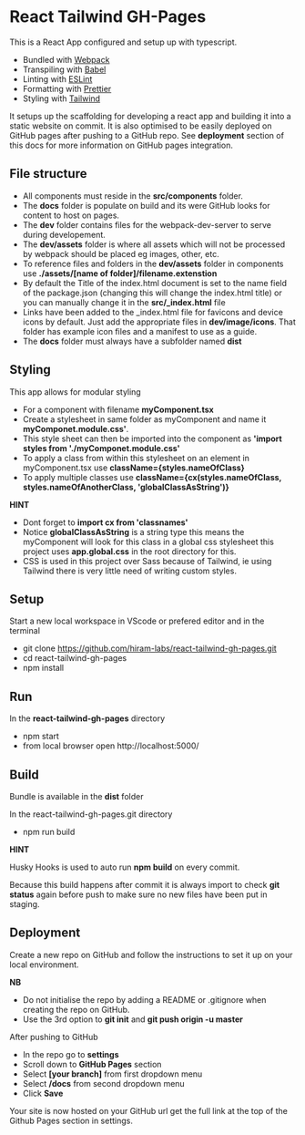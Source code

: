 # React Tailwind GH-Pages

This is a React App configured and setup up with typescript.

- Bundled with [Webpack](https://webpack.js.org)
- Transpiling with [Babel](https://babeljs.io/)
- Linting with [ESLint](https://eslint.org/)
- Formatting with [Prettier](https://prettier.io/)
- Styling with [Tailwind](https://tailwindcss.com)

It setups up the scaffolding for developing a react app and building it into a static website on commit.
It is also optimised to be easily deployed on GitHub pages after pushing to a GitHub repo.
See **deployment** section of this docs for more information on GitHub pages integration.

## File structure

- All components must reside in the **src/components** folder.
- The **docs** folder is populate on build and its were GitHub looks for content to host on pages.
- The **dev** folder contains files for the webpack-dev-server to serve during developement.
- The **dev/assets** folder is where all assets which will not be processed by webpack should be placed eg images, other, etc.
- To reference files and folders in the **dev/assets** folder in components use **./assets/[name of folder]/filename.extenstion**
- By default the Title of the index.html document is set to the name field of the package.json (changing this will change the index.html title) or you can manually change it in the **src/\_index.html** file
- Links have been added to the \_index.html file for favicons and device icons by default. Just add the appropriate files in **dev/image/icons**. That folder has example icon files and a manifest to use as a guide.
- The **docs** folder must always have a subfolder named **dist**

## Styling

This app allows for modular styling

- For a component with filename **myComponent.tsx**
- Create a stylesheet in same folder as myComponent and name it **myComponet.module.css'**.
- This style sheet can then be imported into the component as **'import styles from './myComponet.module.css'**
- To apply a class from within this stylesheet on an element in myComponent.tsx use **className={styles.nameOfClass}**
- To apply multiple classes use **className={cx(styles.nameOfClass, styles.nameOfAnotherClass, 'globalClassAsString')}**

**HINT**

- Dont forget to **import cx from 'classnames'**
- Notice **globalClassAsString** is a string type this means the myComponent will look for this class in a global css stylesheet this project uses **app.global.css** in the root directory for this.
- CSS is used in this project over Sass because of Tailwind, ie using Tailwind there is very little need of writing custom styles.

## Setup

Start a new local workspace in VScode or prefered editor and in the terminal

- git clone https://github.com/hiram-labs/react-tailwind-gh-pages.git
- cd react-tailwind-gh-pages
- npm install

## Run

In the **react-tailwind-gh-pages** directory

- npm start
- from local browser open http://localhost:5000/

## Build

Bundle is available in the **dist** folder

In the react-tailwind-gh-pages.git directory

- npm run build

**HINT**

Husky Hooks is used to auto run **npm build** on every commit.

Because this build happens after commit it is always import to check **git status** again before push to make sure no new files have been put in staging.

## Deployment

Create a new repo on GitHub and follow the instructions to set it up on your local environment.

**NB**

- Do not initialise the repo by adding a README or .gitignore when creating the repo on GitHub.
- Use the 3rd option to **git init** and **git push origin -u master**

After pushing to GitHub

- In the repo go to **settings**
- Scroll down to **GitHub Pages** section
- Select **[your branch]** from first dropdown menu
- Select **/docs** from second dropdown menu
- Click **Save**

Your site is now hosted on your GitHub url get the full link at the top of the Github Pages section in settings.
